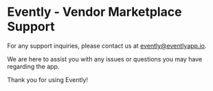
# Evently - Vendor Marketplace Support

For any support inquiries, please contact us at [evently@eventlyapp.io](mailto:evently@eventlyapp.io).

We are here to assist you with any issues or questions you may have regarding the app.

Thank you for using Evently!
